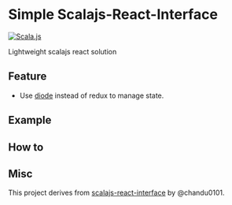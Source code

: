 # Simple Scalajs-React-Interface

[![Scala.js](https://www.scala-js.org/assets/badges/scalajs-0.6.20.svg)](https://www.scala-js.org)

Lightweight scalajs react solution

## Feature

* Use [diode](https://diode.suzaku.io/) instead of redux to manage state.

## Example

## How to

## Misc
This project derives from [scalajs-react-interface](https://github.com/scalajs-react-interface) by @chandu0101.
